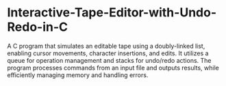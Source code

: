 # Interactive-Tape-Editor-with-Undo-Redo-in-C
A C program that simulates an editable tape using a doubly-linked list, enabling cursor movements, character insertions, and edits. It utilizes a queue for operation management and stacks for undo/redo actions. The program processes commands from an input file and outputs results, while efficiently managing memory and handling errors.
